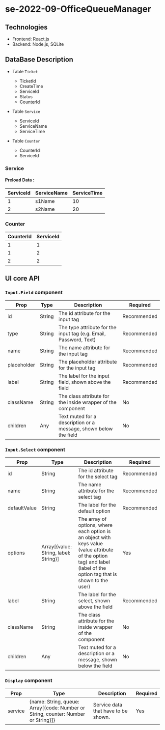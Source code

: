# se-2022-09-OfficeQueueManager

## Technologies
- Frontend: React.js
- Backend: Node.js, SQLite



## DataBase Description



- Table `Ticket`
    - TicketId
    - CreateTime
    - ServiceId
    - Status
    - CounterId
    
- Table `Service`
  - ServiceId
  - ServiceName
  - ServiceTime

- Table `Counter`
  - CounterId
  - ServiceId


### Service
####  Preload Data :

|ServiceId|ServiceName|ServiceTime|
|---|---|---|
|1|s1Name|10|
|2|s2Name|20|

### Counter

|CounterId|ServiceId|
|---|---|
|1|1|
|1|2|
|2|2|

## UI core API

### `Input.Field` component
|Prop|Type|Description|Required|
|---|---|---|---|
|id|String|The id attribute for the input tag |Recommended|
|type|String|The type attribute for the input tag (e.g. Email, Password, Text)|Recommended|
|name|String|The name attribute for the input tag|Recommended|
|placeholder|String|The placeholder attribute for the input tag|Recommended|
|label|String|The label for the input field, shown above the field|Recommended|
|className|String|The class attribute for the inside wrapper of the component|No|
|children|Any|Text muted for a description or a message, shown below the field|No|

### `Input.Select` component
|Prop|Type|Description|Required|
|---|---|---|---|
|id|String|The id attribute for the select tag |Recommended|
|name|String|The name attribute for the select tag|Recommended|
|defaultValue|String|The label for the default option|Recommended|
|options|Array[{value: String, label: String}]|The array of options, where each option is an object with keys value (value attribute of the option tag) and label (label of the option tag that is shown to the user)|Yes|
|label|String|The label for the select, shown above the field|Recommended|
|className|String|The class attribute for the inside wrapper of the component|No|
|children|Any|Text muted for a description or a message, shown below the field|No|

### `Display` component
|Prop|Type|Description|Required|
|---|---|---|---|
|service|{name: String, queue: Array[{code: Number or String, counter: Number or String}]}|Service data that have to be shown.|Yes|